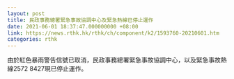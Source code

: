 ```yaml
---
layout: post
title: 民政事務總署緊急事故協調中心及緊急熱線已停止運作
date: 2021-06-01 18:37:47.000000000 +08:00
link: https://news.rthk.hk/rthk/ch/component/k2/1593760-20210601.htm
categories: rthk
---
```


由於紅色暴雨警告信號已取消，民政事務總署緊急事故協調中心，以及緊急事故熱線2572 8427現已停止運作。
